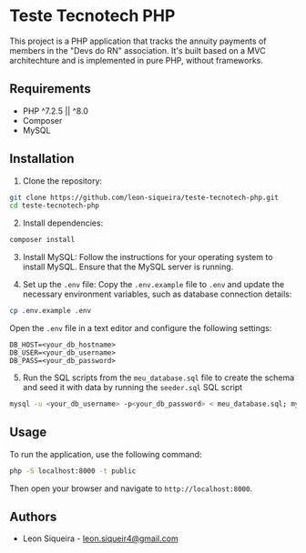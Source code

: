 # Teste Tecnotech PHP

This project is a PHP application that tracks the annuity payments of members in the "Devs do RN" association. It's built based on a MVC architechture and is implemented in pure PHP, without frameworks.

## Requirements

- PHP ^7.2.5 || ^8.0
- Composer
- MySQL

## Installation

1. Clone the repository:

```sh
git clone https://github.com/leon-siqueira/teste-tecnotech-php.git
cd teste-tecnotech-php
```

2. Install dependencies:

```sh
composer install
```

3. Install MySQL:
   Follow the instructions for your operating system to install MySQL. Ensure that the MySQL server is running.

4. Set up the `.env` file:
   Copy the `.env.example` file to `.env` and update the necessary environment variables, such as database connection details:

```sh
cp .env.example .env
```

Open the `.env` file in a text editor and configure the following settings:

```
DB_HOST=<your_db_hostname>
DB_USER=<your_db_username>
DB_PASS=<your_db_password>
```

5. Run the SQL scripts from the `meu_database.sql` file to create the schema and seed it with data by running the `seeder.sql` SQL script

```sh
mysql -u <your_db_username> -p<your_db_password> < meu_database.sql; mysql -u <your_db_username> -p<your_db_password> < seeder.sql
```

## Usage

To run the application, use the following command:

```sh
php -S localhost:8000 -t public
```

Then open your browser and navigate to `http://localhost:8000`.

## Authors

- Leon Siqueira - [leon.siqueir4@gmail.com](mailto:leon.siqueir4@gmail.com)
